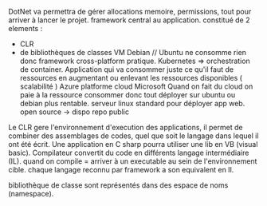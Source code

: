 DotNet va permettra de gérer allocations memoire, permissions, tout pour arriver à lancer le projet. framework central au application. 
constitué de 2 elements : 
 -  CLR
 - de bibliothèques de classes
VM Debian // Ubuntu ne consomme rien donc framework cross-platform pratique. 
Kubernetes => orchestration de container. Application qui va consommer juste ce qu'il faut de ressources en augmentant ou enlevant les ressources disponibles ( scalabilité )
Azure platforme cloud Microsoft
Quand on fait du cloud on paie à la ressource consommer donc tout déployer sur ubuntu ou debian plus rentable. serveur linux standard pour déployer app web.
open source -> dispo repo public 

Le CLR gere l'environnement d'execution des applications, il permet de combiner des assemblages de codes, quel que soit le langage dans lequel il ont été écrit. Une application en C sharp pourra utiliser une lib en VB (visual basic). Compilateur convertit du code en différents langage intermédiaire (IL). quand on compile = arriver à un executable au sein de l'environnement cible. chaque langage reconnu par framework a son equivalent en Il.

bibliothèque de classe sont représentés dans des espace de noms (namespace).